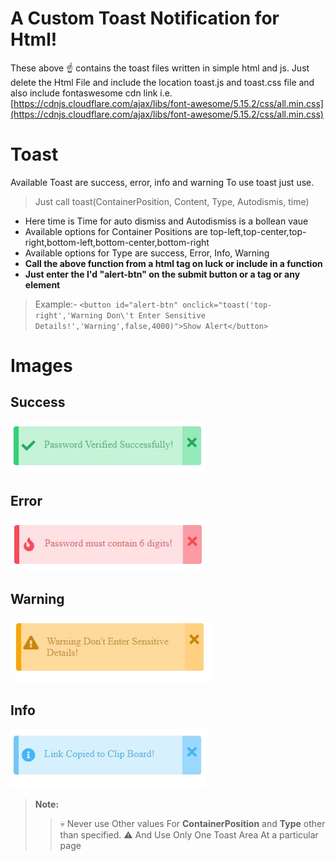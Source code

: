 ﻿# A Custom Toast Notification for Html!

These above ☝️ contains the toast files written in simple html and js.
Just delete the Html File and include the location toast.js and toast.css file
and also include fontaswesome cdn link
i.e. [https://cdnjs.cloudflare.com/ajax/libs/font-awesome/5.15.2/css/all.min.css](https://cdnjs.cloudflare.com/ajax/libs/font-awesome/5.15.2/css/all.min.css)

# Toast

Available Toast are success, error, info and warning
To use toast just use.
>Just  call  toast(ContainerPosition, Content, Type, Autodismis, time)
- Here time is Time for auto dismiss and Autodismiss is a bollean vaue
- Available  options for Container Positions are  top-left,top-center,top-right,bottom-left,bottom-center,bottom-right
- Available options for Type are success, Error, Info, Warning
- **Call the above function from a html tag on luck or include in a function**
- **Just enter the I'd "alert-btn" on the submit button or a tag or any element**
>Example:- ```<button id="alert-btn" onclick="toast('top-right','Warning Don\'t Enter Sensitive Details!','Warning',false,4000)">Show Alert</button>```


# Images
## Success
![alt text](images/success.jpg)
## Error
![alt text](images/error.jpg)
## Warning
![alt text](images/warning.jpg)
## Info
![alt text](images/Info.jpg)

> **Note:**  
>>💀 Never use Other values For **ContainerPosition** and **Type** other than specified.
>>⚠️ And Use Only One Toast Area At a particular page
